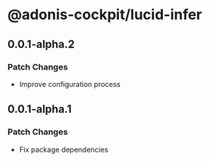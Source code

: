 # @adonis-cockpit/lucid-infer

## 0.0.1-alpha.2

### Patch Changes

- Improve configuration process

## 0.0.1-alpha.1

### Patch Changes

- Fix package dependencies
